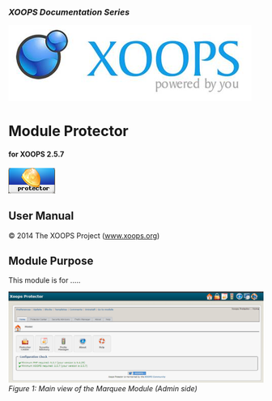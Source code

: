 ### _XOOPS Documentation Series_
![logoXoops.jpg](assets/logoXoops.jpg)

# Module Protector
#### for XOOPS 2.5.7
  
      
![logoModule.png](assets/logoModule.png)
            
                
                
    
## User Manual
  
  
  
  
  
© 2014 The XOOPS Project (www.xoops.org)    
  

## Module Purpose 

 
This module is for .....

 
![image001.png](assets/image001.png)  
*Figure 1: Main view of the Marquee Module (Admin side)*